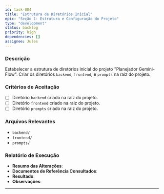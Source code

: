 ```yaml
---
id: task-004
title: "Estrutura de Diretórios Inicial"
epic: "Seção 1: Estrutura e Configuração do Projeto"
type: "development"
status: backlog
priority: high
dependencies: []
assignee: Jules
---
```


### Descrição

Estabelecer a estrutura de diretórios inicial do projeto "Planejador Gemini-Flow". Criar os diretórios `backend`, `frontend`, e `prompts` na raiz do projeto.

### Critérios de Aceitação

- [ ] Diretório `backend` criado na raiz do projeto.
- [ ] Diretório `frontend` criado na raiz do projeto.
- [ ] Diretório `prompts` criado na raiz do projeto.

### Arquivos Relevantes

* `backend/`
* `frontend/`
* `prompts/`

### Relatório de Execução

* **Resumo das Alterações**:
* **Documentos de Referência Consultados**:
* **Resultado**:
* **Observações**:
---
